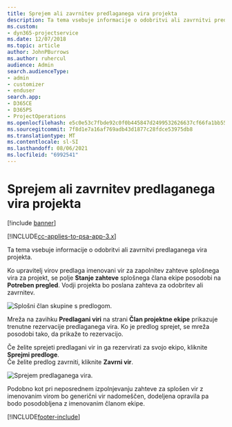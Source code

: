 ```yaml
---
title: Sprejem ali zavrnitev predlaganega vira projekta
description: Ta tema vsebuje informacije o odobritvi ali zavrnitvi predlaganega vira projekta.
ms.custom:
- dyn365-projectservice
ms.date: 12/07/2018
ms.topic: article
author: JohnPBurrows
ms.author: ruhercul
audience: Admin
search.audienceType:
- admin
- customizer
- enduser
search.app:
- D365CE
- D365PS
- ProjectOperations
ms.openlocfilehash: e5c0e53c7fbde92c0f0b445847d2499532626637cf66fa1bb556eccc1e6079ee
ms.sourcegitcommit: 7f8d1e7a16af769adb43d1877c28fdce53975db8
ms.translationtype: MT
ms.contentlocale: sl-SI
ms.lasthandoff: 08/06/2021
ms.locfileid: "6992541"
---
```

# <a name="accept-or-reject-a-proposed-project-resource"></a>Sprejem ali zavrnitev predlaganega vira projekta

[!include [banner](../includes/psa-now-project-operations.md)]

[!INCLUDE[cc-applies-to-psa-app-3.x](../includes/cc-applies-to-psa-app-3x.md)]

Ta tema vsebuje informacije o odobritvi ali zavrnitvi predlaganega vira projekta.

Ko upravitelj virov predlaga imenovani vir za zapolnitev zahteve splošnega vira za projekt, se polje **Stanje zahteve** splošnega člana ekipe posodobi na **Potreben pregled**. Vodji projekta bo poslana zahteva za odobritev ali zavrnitev.

![Splošni član skupine s predlogom.](media/RM-how-to-19.png)

Mreža na zavihku **Predlagani viri** na strani **Član projektne ekipe** prikazuje trenutne rezervacije predlaganega vira. Ko je predlog sprejet, se mreža posodobi tako, da prikaže to rezervacijo. 

Če želite sprejeti predlagani vir in ga rezervirati za svojo ekipo, kliknite **Sprejmi predloge**.  
Če želite predlog zavrniti, kliknite **Zavrni vir**.

![Sprejem predlaganega vira.](media/RM-how-to-20.png) 

Podobno kot pri neposrednem izpolnjevanju zahteve za splošen vir z imenovanim virom bo generični vir nadomeščen, dodeljena opravila pa bodo posodobljena z imenovanim članom ekipe.


[!INCLUDE[footer-include](../includes/footer-banner.md)]